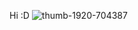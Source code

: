 Hi :D
![thumb-1920-704387](https://user-images.githubusercontent.com/86035674/156423093-c43ae231-ab31-4cb1-8797-04ef7dec2d54.png)
